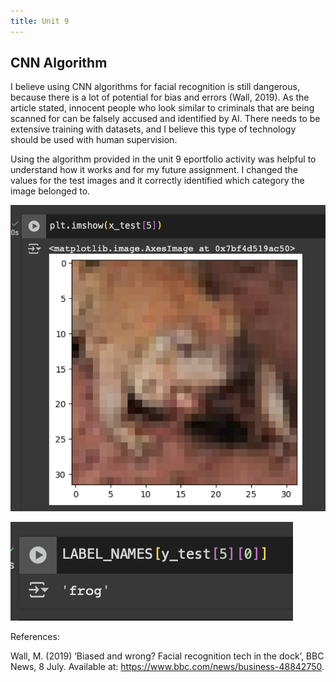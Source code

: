 ```yaml
---
title: Unit 9
---
```

CNN Algorithm
--
I believe using CNN algorithms for facial recognition is still dangerous, because there is a lot of potential for bias and errors (Wall, 2019). As the article stated, innocent people who look similar to criminals that are being scanned for can be falsely accused and identified by AI. There needs to be extensive training with datasets, and I believe this type of technology should be used with human supervision. 

Using the algorithm provided in the unit 9 eportfolio activity was helpful to understand how it works and for my future assignment. I changed the values for the test images and it correctly identified which category the image belonged to. 

![frog](https://github.com/inthekhards/inthekhards.github.io/blob/main/docs/u9ii.png?raw=true)

![frogtxt](https://github.com/inthekhards/inthekhards.github.io/blob/main/docs/u9i.png?raw=true)

References:

Wall, M. (2019) ‘Biased and wrong? Facial recognition tech in the dock’, BBC News, 8 July. Available at: https://www.bbc.com/news/business-48842750. 
